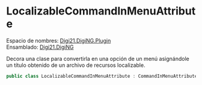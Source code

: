 # LocalizableCommandInMenuAttribute

Espacio de nombres: [Digi21.DigiNG.Plugin](../../)  
Ensamblado: [Digi21.DigiNG](../../../digi21.diging/)

Decora una clase para convertirla en una opción de un menú asignándole un título obtenido de un archivo de recursos localizable.

```csharp
public class LocalizableCommandInMenuAttribute : CommandInMenuAttribute
```



